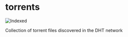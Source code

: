 torrents 
========
![Indexed](https://img.shields.io/badge/indexed-216028-blue)

Collection of torrent files discovered in the DHT network
